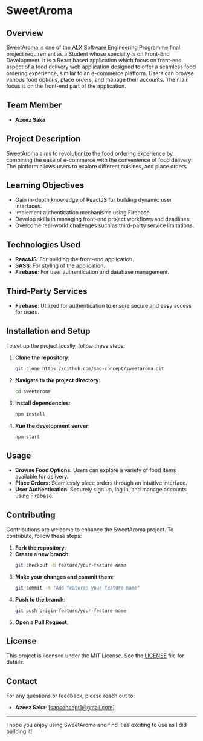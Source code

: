 # SweetAroma

## Overview

SweetAroma is one of the ALX Software Engineering Programme final project requirement as a Student whose specialty is on Front-End Development. It is a React based application which focus on front-end aspect of a food delivery web application designed to offer a seamless food ordering experience, similar to an e-commerce platform. Users can browse various food options, place orders, and manage their accounts. The main focus is on the front-end part of the application.

## Team Member

- **Azeez Saka**

## Project Description

SweetAroma aims to revolutionize the food ordering experience by combining the ease of e-commerce with the convenience of food delivery. The platform allows users to explore different cuisines, and place orders.

## Learning Objectives

- Gain in-depth knowledge of ReactJS for building dynamic user interfaces.
- Implement authentication mechanisms using Firebase.
- Develop skills in managing front-end project workflows and deadlines.
- Overcome real-world challenges such as third-party service limitations.

## Technologies Used

- **ReactJS**: For building the front-end application.
- **SASS**: For styling of the application.
- **Firebase**: For user authentication and database management.

## Third-Party Services

- **Firebase**: Utilized for authentication to ensure secure and easy access for users.

## Installation and Setup

To set up the project locally, follow these steps:

1. **Clone the repository**:

   ```bash
   git clone https://github.com/sao-concept/sweetaroma.git
   ```

2. **Navigate to the project directory**:

   ```bash
   cd sweetaroma
   ```

3. **Install dependencies**:

   ```bash
   npm install
   ```

4. **Run the development server**:
   ```bash
   npm start
   ```

## Usage

- **Browse Food Options**: Users can explore a variety of food items available for delivery.
- **Place Orders**: Seamlessly place orders through an intuitive interface.
- **User Authentication**: Securely sign up, log in, and manage accounts using Firebase.

## Contributing

Contributions are welcome to enhance the SweetAroma project. To contribute, follow these steps:

1. **Fork the repository**.
2. **Create a new branch**:
   ```bash
   git checkout -b feature/your-feature-name
   ```
3. **Make your changes and commit them**:
   ```bash
   git commit -m "Add feature: your feature name"
   ```
4. **Push to the branch**:
   ```bash
   git push origin feature/your-feature-name
   ```
5. **Open a Pull Request**.

## License

This project is licensed under the MIT License. See the [LICENSE](LICENSE) file for details.

## Contact

For any questions or feedback, please reach out to:

- **Azeez Saka**: [saoconcept1@gmail.com]

---

I hope you enjoy using SweetAroma and find it as exciting to use as I did building it!
